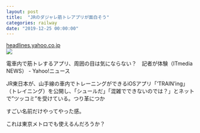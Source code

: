 ```yaml
---
layout: post
title:  "JRのダジャレ筋トレアプリが面白そう"
categories: railway
date: "2019-12-25 00:00:00"
---
```



<div class="card">
  <a href="https://headlines.yahoo.co.jp/hl?a=20191223-00000014-zdn_n-sci"></a>
  <div class="card__header">
    <a href="https://headlines.yahoo.co.jp/hl?a=20191223-00000014-zdn_n-sci">headlines.yahoo.co.jp</a>
  </div>
  <div class="card__image">
    <img src="https://lpt.c.yimg.jp/amd/20191223-00000014-zdn_n-000-view.jpg">
  </div>
  <div class="card__title">
    <p>電車内で筋トレするアプリ、周囲の目は気にならない？　記者が体験（ITmedia NEWS） - Yahoo!ニュース</p>
  </div>
  <div class="card__description">
    <p>JR東日本が、山手線の車内でトレーニングができるiOSアプリ「‘TRAIN’ing」（トレイニング）を公開し、「シュールだ」「混雑でできないのでは？」とネットで”ツッコミ”を受けている。つり革につか</p>
  </div>
</div>

すごい名前だけやってやった感。

これは東京メトロでも使えるんだろうか？
